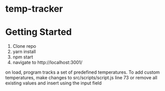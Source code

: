 # temp-tracker

# Getting Started
1. Clone repo
2. yarn install
3. npm start
4. navigate to http://localhost:3001/

on load, program tracks a set of predefined temperatures. To add custom temperatures, make changes to src/scripts/script.js line 73 or remove all existing values and insert using the input field